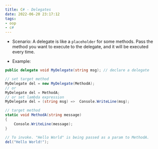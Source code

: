 ```yaml
---
title: C# - Delegates
date: 2022-06-20 23:17:12
tags:
- oop
- c#
---
```

- Scenario: A delegate is like a `placeholder` for some methods. Pass the method you want to execute to the delegate, and it will be executed every time.

- Example:
```csharp
public delegate void MyDelegate(string msg); // declare a delegate

// set target method
MyDelegate del = new MyDelegate(MethodA);
// or 
MyDelegate del = MethodA; 
// or set lambda expression 
MyDelegate del = (string msg) =>  Console.WriteLine(msg);

// target method
static void MethodA(string message)
{
    Console.WriteLine(message);
}

// To invoke. "Hello World" is being passed as a param to MethodA.
del("Hello World!");
```
